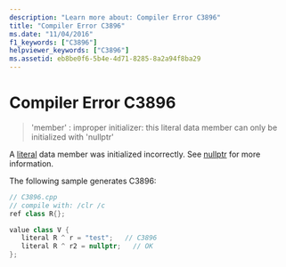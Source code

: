 ```yaml
---
description: "Learn more about: Compiler Error C3896"
title: "Compiler Error C3896"
ms.date: "11/04/2016"
f1_keywords: ["C3896"]
helpviewer_keywords: ["C3896"]
ms.assetid: eb8be0f6-5b4e-4d71-8285-8a2a94f8ba29
---
```

# Compiler Error C3896

> 'member' : improper initializer: this literal data member can only be initialized with 'nullptr'

A [literal](../../extensions/literal-cpp-component-extensions.md) data member was initialized incorrectly.  See [nullptr](../../extensions/nullptr-cpp-component-extensions.md) for more information.

The following sample generates C3896:

```cpp
// C3896.cpp
// compile with: /clr /c
ref class R{};

value class V {
   literal R ^ r = "test";   // C3896
   literal R ^ r2 = nullptr;   // OK
};
```
